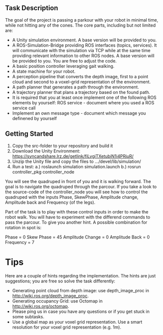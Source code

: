 ## Task Description 
The goal of the project is passing a parkour with your robot in minimal time, while not hitting any of the cones.
The core parts, including but not limited are:
* A Unity simulation environment. A base version will be provided to you.
* A ROS-Simulation-Bridge providing ROS interfaces (topics, services). It will communicate with the simulation via TCP while at the same time providing relevant information to other ROS nodes. A base version will be provided to you. You are free to adjust the code.
* A basic position controller leveraging gait walking.
* A state machine for your robot.
* A perception pipeline that converts the depth image, first to a point cloud and second to a voxel-grid representation of the environment.
* A path planner that generates a path through the environment.
* A trajectory planner that plans a trajectory based on the found path.
* It is required that you at least once implement one of the following ROS elements by yourself:
ROS service - document where you used a ROS service call
* Implement an own message type - document which message you definened by yourself
  
## Getting Started

1. Copy the src-folder to your repository and build it
2. Download the Unity Environment: https://syncandshare.lrz.de/getlink/fiLvgiTXetubiN1i4PRjuR/
3. Unzip the Unity file and copy the files to .../devel/lib/simulation/
4. Run a test:
  a.) roslaunch simulation simulation.launch
  b.) rosrun controller_pkg controller_node
  
You will see the quadruped in front of you and it is walking forward. The goal is to navigate the quadruped through the parcour. If you take a look to the source-code of the controller_node you will see how to control the quadruped with the inputs Phase, SkewPhase, Amplitude change, Amplitude back and Frequency (of the legs).

Part of the task is to play with these control inputs in order to make the robot walk. You will have to experiment with the differend commands to pass the parcour. To give you another hint. A possible combination for rotation in spot is: 

Phase = 0
Skew Phase = 45
Amplitude Change = 0
Amplitude Back = 0
Frequency = 7


# Tips

Here are a couple of hints regarding the implementation. The hints are just suggestions; you are free so solve the task differently:
- Generating point cloud from depth image: use depth_image_proc in http://wiki.ros.org/depth_image_proc.
- Generating occupancy Grid: use Octomap in http://wiki.ros.org/octomap.
- Please ping us in case you have any questions or if you get stuck in some subtasks.
- Use a global map as your voxel grid representation. Use a smart resolution for your voxel grid representation (e.g. 1m).

